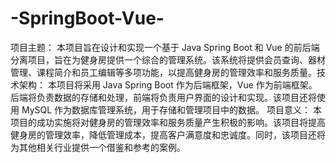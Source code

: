 # -SpringBoot-Vue-
项目主题：  本项目旨在设计和实现一个基于 Java Spring Boot 和 Vue 的前后端分离项目，旨在为健身房提供一个综合的管理系统。该系统将提供会员查询、器材管理、课程简介和员工编辑等多项功能，以提高健身房的管理效率和服务质量。技术架构： 本项目将采用 Java Spring Boot 作为后端框架，Vue 作为前端框架。后端将负责数据的存储和处理，前端将负责用户界面的设计和实现。该项目还将使用 MySQL 作为数据库管理系统，用于存储和管理项目中的数据。 项目意义： 本项目的成功实施将对健身房的管理效率和服务质量产生积极的影响。该项目将提高健身房的管理效率，降低管理成本，提高客户满意度和忠诚度。同时，该项目还将为其他相关行业提供一个借鉴和参考的案例。
